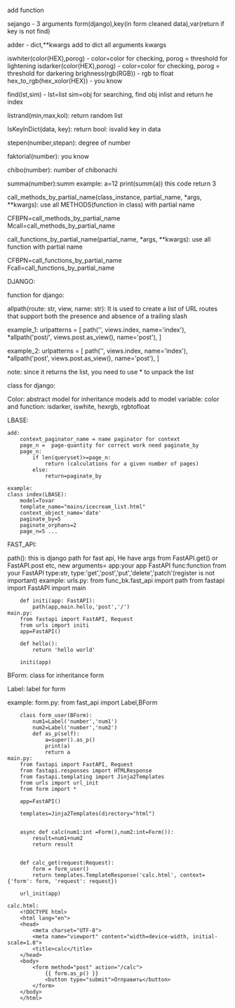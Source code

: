 add function 

sejango - 3 arguments form(django),key(in form cleaned data),var(return if key is not find)


adder - dict,**kwargs 
add to dict all arguments kwargs



iswhiter(color(HEX),porog) - color=color for checking, porog = threshold for lightening
isdarker(color(HEX),porog) - color=color for checking, porog = threshold for darkering
brighness(rgb(RGB)) - rgb to float
hex_to_rgb(hex_xolor(HEX)) - you know


find(lst,sim) - lst=list sim=obj for searching, find obj inlist and return he index
 
listrand(min,max,kol): return random list


IsKeyInDict(data, key): return bool: isvalid key in data



stepen(number,stepan): degree of number
	
faktorial(number): you know
	
chibo(number): number of chibonachi
	
summa(number):summ 
example:
    a=12
    print(summ(a))
this code return 3



call_methods_by_partial_name(class_instance, partial_name, *args, **kwargs): use all METHODS(function in class) with partial name


CFBPN=call_methods_by_partial_name
Mcall=call_methods_by_partial_name



call_functions_by_partial_name(partial_name, *args, **kwargs): use all function with partial name

CFBPN=call_functions_by_partial_name
Fcall=call_functions_by_partial_name

DJANGO:


function for django:


allpath(route: str, view, name: str): It is used to create a list of URL routes that support both the presence and absence of a trailing slash

example_1:
    urlpatterns = [
        path('', views.index, name='index'),
        *allpath('post/', views.post.as_view(), name='post'), ]

example_2:
    urlpatterns = [
        path('', views.index, name='index'),
        *allpath('post', views.post.as_view(), name='post'), ]

note: since it returns the list, you need to use * to unpack the list

class for django:


Color:
    abstract model
    for inheritance models add to model variable: color and function: isdarker, iswhite, hexrgb, rgbtofloat 


LBASE:
    
    add:
        context_paginator_name = name paginator for context
        page_n =  page-quantity for correct work need paginate_by
        page_n:
            if len(queryset)>=page_n:
                return (calculations for a given number of pages)
            else:
                return=paginate_by

    example:
    class index(LBASE):
        model=Tovar
        template_name="mains/icecream_list.html"
        context_object_name='date'
        paginate_by=5
        paginate_orphans=2
        page_n=5 ...


FAST_API:

path(): this is django path for fast api, He have args from FastAPI.get() or FastAPI.post etc, new arguments=
        app:your app FastAPI
        func:function from your FastAPI
        type:str, type:'get','post','put','delete','patch'(register is not important)
example:
    urls.py:
        from func_bk.fast_api import path
        from fastapi import FastAPI
        import main


        def initi(app: FastAPI):
            path(app,main.hello,'post','/')
    main.py:
        from fastapi import FastAPI, Request
        from urls import initi
        app=FastAPI()

        def hello():
            return 'hello world'
        
        initi(app)




BForm: class for inheritance form

Label: label for form

example:
    form.py:
        from fast_api import Label,BForm

        class form_user(BForm):
            num1=Label('number','num1')
            num2=Label('number','num2')
            def as_p(self):
                a=super().as_p()
                print(a)
                return a
    main.py:
        from fastapi import FastAPI, Request
        from fastapi.responses import HTMLResponse
        from fastapi.templating import Jinja2Templates
        from urls import url_init
        from form import *

        app=FastAPI()

        templates=Jinja2Templates(directory="html")
        

        async def calc(num1:int =Form(),num2:int=Form()):
            result=num1+num2
            return result


        def calc_get(request:Request):
            form = form_user()
            return templates.TemplateResponse('calc.html', context={'form': form, 'request': request})

        url_init(app)
        
    calc.html:
        <!DOCTYPE html>
        <html lang="en">
        <head>
            <meta charset="UTF-8">
            <meta name="viewport" content="width=device-width, initial-scale=1.0">
            <title>calc</title>
        </head>
        <body>
            <form method="post" action="/calc">
                {{ form.as_p() }}
                <button type="submit">Отправить</button>
            </form>
        </body>
        </html>

